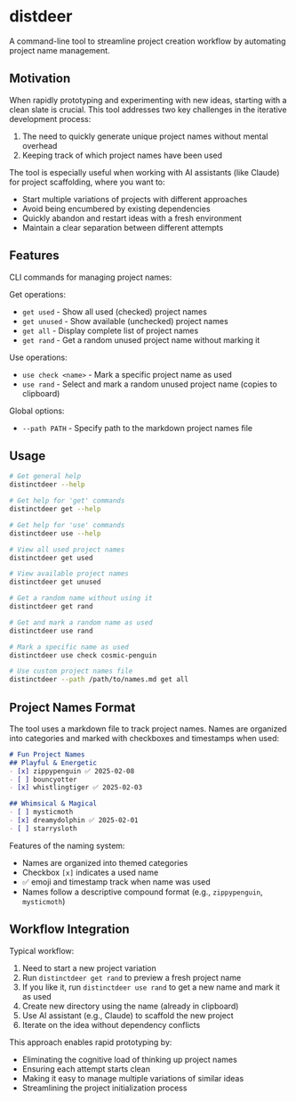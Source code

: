 # distdeer

A command-line tool to streamline project creation workflow by automating project name management.

## Motivation
When rapidly prototyping and experimenting with new ideas, starting with a clean slate is crucial. This tool addresses two key challenges in the iterative development process:
1. The need to quickly generate unique project names without mental overhead
2. Keeping track of which project names have been used

The tool is especially useful when working with AI assistants (like Claude) for project scaffolding, where you want to:
- Start multiple variations of projects with different approaches
- Avoid being encumbered by existing dependencies
- Quickly abandon and restart ideas with a fresh environment
- Maintain a clear separation between different attempts

## Features
CLI commands for managing project names:

Get operations:
- `get used` - Show all used (checked) project names
- `get unused` - Show available (unchecked) project names
- `get all` - Display complete list of project names
- `get rand` - Get a random unused project name without marking it

Use operations:
- `use check <name>` - Mark a specific project name as used
- `use rand` - Select and mark a random unused project name (copies to clipboard)

Global options:
- `--path PATH` - Specify path to the markdown project names file

## Usage
```bash
# Get general help
distinctdeer --help

# Get help for 'get' commands
distinctdeer get --help

# Get help for 'use' commands
distinctdeer use --help

# View all used project names
distinctdeer get used

# View available project names
distinctdeer get unused

# Get a random name without using it
distinctdeer get rand

# Get and mark a random name as used
distinctdeer use rand

# Mark a specific name as used
distinctdeer use check cosmic-penguin

# Use custom project names file
distinctdeer --path /path/to/names.md get all
```

## Project Names Format
The tool uses a markdown file to track project names. Names are organized into categories and marked with checkboxes and timestamps when used:

```markdown
# Fun Project Names
## Playful & Energetic
- [x] zippypenguin ✅ 2025-02-08
- [ ] bouncyotter
- [x] whistlingtiger ✅ 2025-02-03

## Whimsical & Magical
- [ ] mysticmoth
- [x] dreamydolphin ✅ 2025-02-01
- [ ] starrysloth
```

Features of the naming system:
- Names are organized into themed categories
- Checkbox `[x]` indicates a used name
- ✅ emoji and timestamp track when name was used
- Names follow a descriptive compound format (e.g., `zippypenguin`, `mysticmoth`)

## Workflow Integration
Typical workflow:
1. Need to start a new project variation
2. Run `distinctdeer get rand` to preview a fresh project name
3. If you like it, run `distinctdeer use rand` to get a new name and mark it as used
4. Create new directory using the name (already in clipboard)
5. Use AI assistant (e.g., Claude) to scaffold the new project
6. Iterate on the idea without dependency conflicts

This approach enables rapid prototyping by:
- Eliminating the cognitive load of thinking up project names
- Ensuring each attempt starts clean
- Making it easy to manage multiple variations of similar ideas
- Streamlining the project initialization process
